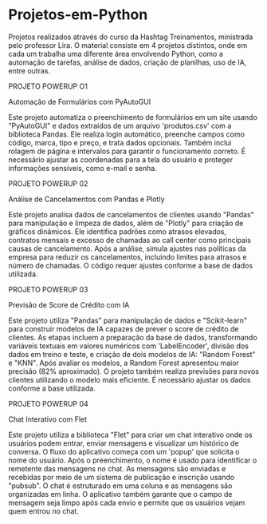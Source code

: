 # Projetos-em-Python
Projetos realizados através do curso da Hashtag Treinamentos, ministrada pelo professor Lira. O material consiste em 4 projetos distintos, onde em cada um trabalha uma diferente área envolvendo Python, como a automação de tarefas, análise de dados, criação de planilhas, uso de IA, entre outras. 

PROJETO POWERUP O1

Automação de Formulários com PyAutoGUI

Este projeto automatiza o preenchimento de formulários em um site usando "PyAutoGUI" e dados extraídos de um arquivo 'produtos.csv' com a biblioteca Pandas. Ele realiza login automático, preenche campos como código, marca, tipo e preço, e trata dados opcionais. Também inclui rolagem de página e intervalos para garantir o funcionamento correto. É necessário ajustar as coordenadas para a tela do usuário e proteger informações sensíveis, como e-mail e senha.

PROJETO POWERUP 02 

Análise de Cancelamentos com Pandas e Plotly

Este projeto analisa dados de cancelamentos de clientes usando "Pandas" para manipulação e limpeza de dados, além de "Plotly" para criação de gráficos dinâmicos. Ele identifica padrões como atrasos elevados, contratos mensais e excesso de chamadas ao call center como principais causas de cancelamento. Após a análise, simula ajustes nas políticas da empresa para reduzir os cancelamentos, incluindo limites para atrasos e número de chamadas. O código requer ajustes conforme a base de dados utilizada.

PROJETO POWERUP 03 

Previsão de Score de Crédito com IA

Este projeto utiliza "Pandas" para manipulação de dados e "Scikit-learn" para construir modelos de IA capazes de prever o score de crédito de clientes. As etapas incluem a preparação da base de dados, transformando variáveis textuais em valores numéricos com 'LabelEncoder', divisão dos dados em treino e teste, e criação de dois modelos de IA: "Random Forest" e "KNN". Após avaliar os modelos, a Random Forest apresentou maior precisão (82% aproximado). O projeto também realiza previsões para novos clientes utilizando o modelo mais eficiente. É necessário ajustar os dados conforme a base utilizada.

PROJETO POWERUP 04

Chat Interativo com Flet

Este projeto utiliza a biblioteca "Flet" para criar um chat interativo onde os usuários podem entrar, enviar mensagens e visualizar um histórico de conversa. O fluxo do aplicativo começa com um 'popup' que solicita o nome do usuário. Após o preenchimento, o nome é usado para identificar o remetente das mensagens no chat. As mensagens são enviadas e recebidas por meio de um sistema de publicação e inscrição usando "pubsub". O chat é estruturado em uma coluna e as mensagens são organizadas em linha. O aplicativo também garante que o campo de mensagem seja limpo após cada envio e permite que os usuários vejam quem entrou no chat.


